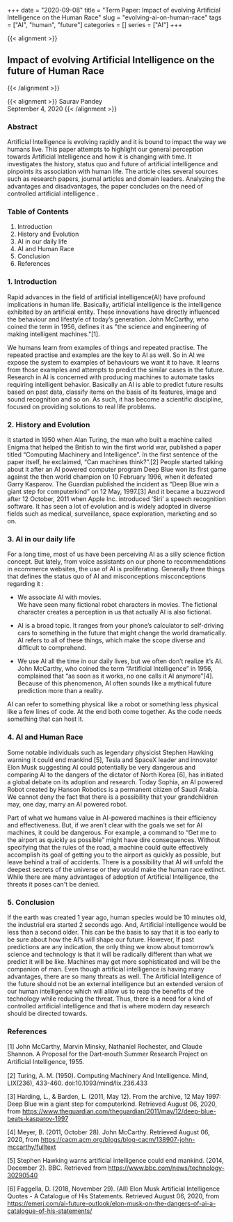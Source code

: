 +++ 
date = "2020-09-08"
title = "Term Paper: Impact of evolving Artificial Intelligence on the Human Race"
slug = "evolving-ai-on-human-race" 
tags = ["AI", "human", "future"]
categories = []
series = ["AI"]
+++

{{< alignment >}}
<h2>
Impact of evolving Artificial Intelligence on the future of Human Race
</h2>
{{< /alignment >}}


{{< alignment >}}
Saurav Pandey<br>
September 4, 2020
{{< /alignment >}}

### Abstract


Artificial Intelligence is evolving rapidly and it is bound to impact the way we humans live. This paper attempts to highlight our general perception towards Artificial Intelligence and how it is changing with time. It investigates the history, status quo and future of artificial intelligence and pinpoints its association with human life. The article cites several sources such as research papers, journal articles and domain leaders. Analyzing the advantages and disadvantages, the paper concludes on the need of controlled artificial intelligence . 

### Table of Contents

1. Introduction 
2. History and Evolution
3. AI in our daily life
4. AI and Human Race
5. Conclusion
6. References

### 1. Introduction

Rapid advances in the field of artificial intelligence(AI) have profound implications in human life. Basically, artificial intelligence is the intelligence exhibited by an artificial entity. These innovations have directly influenced the behaviour and lifestyle of today’s generation. John McCarthy, who coined the term in 1956, defines it as "the science and engineering of making intelligent machines."[1].

We humans learn from examples of things and repeated practise. The repeated practise and examples are the key to AI as well. So in AI we expose the system to examples of behaviours we want it to have. It learns from those examples and attempts to predict the similar cases in the future. Research in AI is concerned with producing machines to automate tasks requiring intelligent behavior. Basically an AI is able to predict future results based on past data, classify items on the basis of its features, image and sound recognition and so on. As such, it has become a scientific discipline, focused on providing solutions to real life problems.

### 2. History and Evolution
It started in 1950 when Alan Turing, the man who built a machine called Enigma that helped the British to win the first world war, published a paper titled “Computing Machinery and Intelligence”. In the first sentence of the paper itself, he exclaimed, “Can machines think?”.[2] People started talking about it after an AI powered computer program Deep Blue won its first game against the then world champion on 10 February 1996, when it defeated Garry Kasparov. The Guardian published the incident as “Deep Blue win a giant step for computerkind” on 12 May, 1997.[3] And it became a buzzword after 12 October, 2011 when Apple Inc. introduced ‘Siri’ a speech recognition software. It has seen a lot of evolution and is widely adopted in diverse fields such as medical, surveillance, space exploration, marketing and so on.

### 3. AI in our daily life

For a long time, most of us have been perceiving AI as a silly science fiction concept. But lately, from voice assistants on our phone to recommendations in ecommerce websites, the use of AI is proliferating. Generally three things that defines the status quo of AI and misconceptions misconceptions regarding it :

* We associate AI with movies.  
We have seen many fictional robot characters in movies. The fictional character creates a perception in us that actually AI is also fictional.

* AI is a broad topic. 
It ranges from your phone’s calculator to self-driving cars to something in the future that might change the world dramatically. AI refers to all of these things, which make the scope diverse and difficult to comprehend.

* We use AI all the time in our daily lives, but we often don’t realize it’s AI. 
John McCarthy, who coined the term “Artificial Intelligence” in 1956, complained that “as soon as it works, no one calls it AI anymore”[4]. Because of this phenomenon, AI often sounds like a mythical future prediction more than a reality.

AI can refer to something physical  like  a robot or something less physical  like a few lines of  code. At the end both come together. As the code needs something that can host it. 

### 4. AI and Human Race
Some notable individuals such as legendary physicist Stephen Hawking warning it could end mankind [5], Tesla and SpaceX leader and innovator Elon Musk suggesting AI could potentially be very dangerous and comparing AI to the dangers of the dictator of North Korea [6], has initiated a global debate on its adoption and research. Today Sophia, an AI powered Robot created by Hanson Robotics is a permanent citizen of Saudi Arabia. We cannot deny the fact that there is a possibility that your grandchildren may, one day, marry an AI powered robot.

Part of what we humans value in AI-powered machines is their efficiency and effectiveness. But, if we aren’t clear with the goals we set for AI machines, it could be dangerous. For example, a command to “Get me to the airport as quickly as possible” might have dire consequences. Without specifying that the rules of the road, a machine could quite effectively accomplish its goal of getting you to the airport as quickly as possible, but leave behind a trail of accidents. There is a possibility that AI will unfold the deepest secrets of the universe or they would make the human race extinct. While there are many advantages of adoption of Artificial Intelligence, the threats it poses can't be denied. 

### 5. Conclusion

If the earth was created 1 year ago, human species would be 10 minutes old, the industrial era started 2 seconds ago. And, Artificial intelligence would be less than a second older. This can be the basis to say that it is too early to be sure about how the AI’s will shape our future. However, If past predictions are any indication, the only thing we know about tomorrow’s science and technology is that it will be radically different than what we predict it will be like. Machines may get more sophisticated and will be the companion of man. Even though artificial intelligence is having many advantages, there are so many threats as well. The Artificial Intelligence of the future should not be an external intelligence but an extended version of our human intelligence which will allow us to reap the benefits of the technology while reducing the threat. Thus, there is a need for a kind of controlled artificial intelligence and that is where modern day research should be directed towards. 

### References
[1]    John McCarthy, Marvin Minsky, Nathaniel Rochester, and Claude Shannon. A Proposal for the Dart-mouth Summer Research Project on Artiﬁcial Intelligence, 1955.

[2]    Turing, A. M. (1950). Computing Machinery And Intelligence. Mind, LIX(236), 433-460. doi:10.1093/mind/lix.236.433

[3]    Harding, L., & Barden, L. (2011, May 12). From the archive, 12 May 1997: Deep Blue win a giant step for computerkind. Retrieved August 06, 2020, from https://www.theguardian.com/theguardian/2011/may/12/deep-blue-beats-kasparov-1997

[4]    Meyer, B. (2011, October 28). John McCarthy. Retrieved August 06, 2020, from https://cacm.acm.org/blogs/blog-cacm/138907-john-mccarthy/fulltext

[5]    Stephen Hawking warns artificial intelligence could end mankind. (2014, December 2). BBC. Retrieved from https://www.bbc.com/news/technology-30290540

[6]    Faggella, D. (2018, November 29). (All) Elon Musk Artificial Intelligence Quotes - A Catalogue of His Statements. Retrieved August 06, 2020, from https://emerj.com/ai-future-outlook/elon-musk-on-the-dangers-of-ai-a-catalogue-of-his-statements/

<!-- ### MindMapping
![image](/library/termPaper.jpg) -->